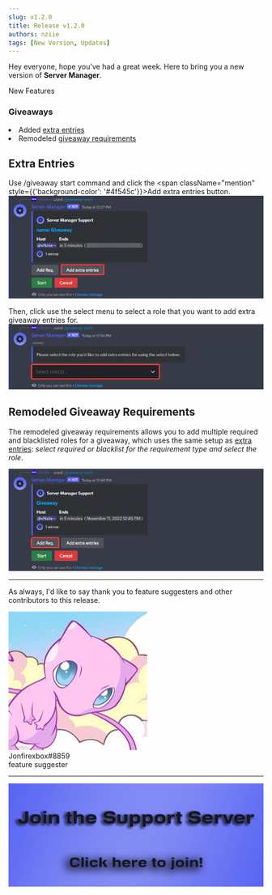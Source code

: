 ```yaml
---
slug: v1.2.0
title: Release v1.2.0
authors: nziie
tags: [New Version, Updates]
---
```


Hey everyone, hope you've had a great week. Here to bring you a new version of **Server Manager**.

<div className="box blurple animation no-background">
<div className="title" style={{'font-size': '1.45rem'}}>
New Features
</div>
<h3 class="gradient-giveaways">Giveaways</h3>
<li>Added <a className="discord-link" href="#extra-entries">extra entries</a></li>
<li>Remodeled <a className="discord-link" href="#remodeled-giveaway-requirements">giveaway requirements</a></li>
</div>

## Extra Entries
Use <span className="mention">/giveaway start</span> command and click the <span className="mention" style={{'background-color': '#4f545c'}}>Add extra entries</span> button.
<img src="/img/extra_entries.png" className="betterimage"/>

Then, click use the select menu to select a role that you want to add extra giveaway entries for.
<img src="/img/select_entries_role.png" className="betterimage"/>


## Remodeled Giveaway Requirements
The remodeled giveaway requirements allows you to add multiple required and blacklisted roles for a giveaway, which uses the same setup as [extra entries](#extra-entries): *select required or blacklist for the requirement type and select the role*.

<img src="/img/add_giveaway_req.png" className="betterimage"/>

---
As always, I'd like to say thank you to feature suggesters and other contributors to this release.
<div className="user_box">
  <img className="profile-picture-avatar" src="../img/jon.png"/>
  <div className="name">
    Jonfirexbox#8859
  </div>
  <div className="comment">
  feature suggester
  </div>
</div>

---
<a href="https://discord.gg/6bCKvP24kb"><img src="/img/sm_supportserver.png" className="betterimage"/></a>